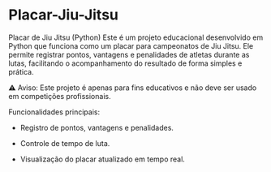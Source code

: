 # Placar-Jiu-Jitsu

Placar de Jiu Jitsu (Python)
Este é um projeto educacional desenvolvido em Python que funciona como um placar para campeonatos de Jiu Jitsu. Ele permite registrar pontos, vantagens e penalidades de atletas durante as lutas, facilitando o acompanhamento do resultado de forma simples e prática.

⚠️ Aviso: Este projeto é apenas para fins educativos e não deve ser usado em competições profissionais.

Funcionalidades principais:

- Registro de pontos, vantagens e penalidades.

- Controle de tempo de luta.

- Visualização do placar atualizado em tempo real.
